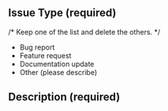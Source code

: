 ## Issue Type (required)
/* Keep one of the list and delete the others. */

- Bug report
- Feature request
- Documentation update
- Other (please describe)

## Description (required)



